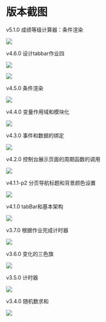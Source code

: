 # 版本截图

v5.1.0 成绩等级计算器：条件渲染

![](img/2020-03-15-18-12-09.png)

v4.6.0 设计tabbar作业四

![](img/2020-03-11-01-31-07.png)

![](img/2020-03-11-01-31-33.png)

v4.5.0 条件渲染

![](img/2020-03-11-00-37-49.png)

v4.4.0 变量作用域和模块化

![](img/2020-03-11-00-14-18.png)

v4.3.0 事件和数据的绑定

![](img/2020-03-10-23-43-56.png)

v4.2.0 控制台展示页面的周期函数的调用

![](img/2020-03-10-21-53-58.png)

v4.1.1-p2 分页导航标题和背景颜色设置

![](img/2020-03-10-16-16-20.png)

v4.1.0 tabBar和基本架构

![](img/2020-03-10-16-04-17.png)

v3.7.0 根据作业完成计时器

![](img/2020-03-10-22-06-46.png)

v3.6.0 变化的三色旗

![](img/2020-03-10-04-17-44.png)

v3.5.0 计时器

![](img/2020-03-10-03-45-28.png)

v3.4.0 随机数求和

![](img/2020-03-09-14-17-46.png)
